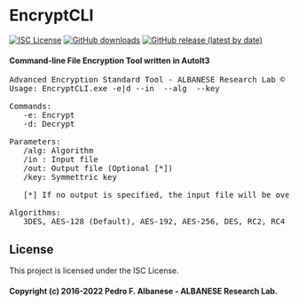 # EncryptCLI
[![ISC License](http://img.shields.io/badge/license-ISC-blue.svg)](https://github.com/pedroalbanese/encryptcli/blob/master/LICENSE.md) 
[![GitHub downloads](https://img.shields.io/github/downloads/pedroalbanese/encryptcli/total.svg?logo=github&logoColor=white)](https://github.com/pedroalbanese/encryptcli/releases)
[![GitHub release (latest by date)](https://img.shields.io/github/v/release/pedroalbanese/encryptcli)](https://github.com/pedroalbanese/encryptcli/releases)
#### Command-line File Encryption Tool written in AutoIt3

<pre>
Advanced Encryption Standard Tool - ALBANESE Research Lab © 2017-2023
Usage: EncryptCLI.exe -e|d --in <file.ext> --alg <algorithm> --key <key>

Commands:
   -e: Encrypt
   -d: Decrypt

Parameters:
   /alg: Algorithm
   /in : Input file
   /out: Output file (Optional [*])
   /key: Symmettric key

   [*] If no output is specified, the input file will be overwritten.

Algorithms:
   3DES, AES-128 (Default), AES-192, AES-256, DES, RC2, RC4
</pre>

## License

This project is licensed under the ISC License.

#### Copyright (c) 2016-2022 Pedro F. Albanese - ALBANESE Research Lab.
